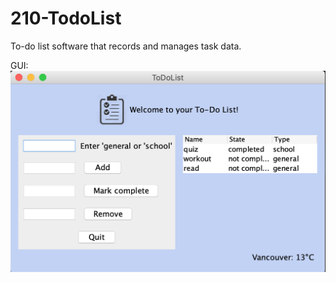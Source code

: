 # 210-TodoList
To-do list software that records and manages task data. 

GUI: 
![Image of GUI](GUI.png)

